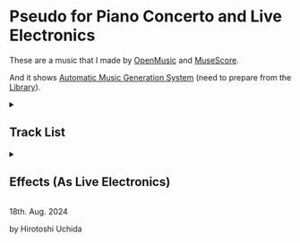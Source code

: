 # Pseudo for Piano Concerto and Live Electronics

These are a music that I made by [OpenMusic](https://forum.ircam.fr/projects/detail/openmusic/) and [MuseScore](https://musescore.org/).

And it shows [Automatic Music Generation System](https://github.com/Uchida16104/OpenMusic-works/tree/main/Pseudo%20for%20Piano%20Concerto%20and%20Live%20Electronics/elements) (need to prepare from the [Library](https://github.com/orgs/openmusic-project/repositories)).

<details><summary>
  
  ## Track List
  
</summary>
  
|No.|Title|Instruments|Forms|
|:- |:- |:- |:- |
|<p id="no1">1</p>|[Grave](https://github.com/Uchida16104/OpenMusic-works/blob/main/Pseudo%20for%20Piano%20Concerto%20and%20Live%20Electronics/out-files/Pseudo%20for%20Piano%20Concerto%20and%20Live%20Electronics%20-%201.%20Grave.pdf)|Piano, Violins, and Violincellos (Piano Trio)|One Part Form|
|<p id="no2">2</p>|[Lento](https://github.com/Uchida16104/OpenMusic-works/blob/main/Pseudo%20for%20Piano%20Concerto%20and%20Live%20Electronics/out-files/Pseudo%20for%20Piano%20Concerto%20and%20Live%20Electronics%20-%202.%20Lento.pdf)|Piano, Clarinet, and Bass Clarinet|Binary Form|
|<p id="no3">3</p>|[Larghetto](https://github.com/Uchida16104/OpenMusic-works/blob/main/Pseudo%20for%20Piano%20Concerto%20and%20Live%20Electronics/out-files/Pseudo%20for%20Piano%20Concerto%20and%20Live%20Electronics%20-%203.%20Larghetto.pdf)|4 Strings (String Quartet)|Ternary Form|
|<p id="no4">4</p>|[Adagio](https://github.com/Uchida16104/OpenMusic-works/blob/main/Pseudo%20for%20Piano%20Concerto%20and%20Live%20Electronics/out-files/Pseudo%20for%20Piano%20Concerto%20and%20Live%20Electronics%20-%204.%20Adagio.pdf)|4 Brass (Brass Quartet)|Ternary Form|
|<p id="no5">5</p>|[Andantino](https://github.com/Uchida16104/OpenMusic-works/blob/main/Pseudo%20for%20Piano%20Concerto%20and%20Live%20Electronics/out-files/Pseudo%20for%20Piano%20Concerto%20and%20Live%20Electronics%20-%205.%20Andantino.pdf)|4 Woodwinds (Woodwind Quartet)|Ternary Form|
|<p id="no6">6</p>|[Allegro](https://github.com/Uchida16104/OpenMusic-works/blob/main/Pseudo%20for%20Piano%20Concerto%20and%20Live%20Electronics/out-files/Pseudo%20for%20Piano%20Concerto%20and%20Live%20Electronics%20-%206.%20Allegro.pdf)|3 Harps (Harp Trio)|Sonata Form|
|<p id="no7">7</p>|[Moderato](https://github.com/Uchida16104/OpenMusic-works/blob/main/Pseudo%20for%20Piano%20Concerto%20and%20Live%20Electronics/out-files/Pseudo%20for%20Piano%20Concerto%20and%20Live%20Electronics%20-%207.%20Moderato.pdf)|Strings, Woodwinds, and Brass (Orchestra)|Variation Form|
|<p id="no8">8</p>|[Vivace](https://github.com/Uchida16104/OpenMusic-works/blob/main/Pseudo%20for%20Piano%20Concerto%20and%20Live%20Electronics/out-files/Pseudo%20for%20Piano%20Concerto%20and%20Live%20Electronics%20-%208.%20Vivace.pdf)|Strings, Woodwinds, and Brass (Orchestra)|Minor Rondo Form|
|<p id="no9">9</p>|[Presto](https://github.com/Uchida16104/OpenMusic-works/blob/main/Pseudo%20for%20Piano%20Concerto%20and%20Live%20Electronics/out-files/Pseudo%20for%20Piano%20Concerto%20and%20Live%20Electronics%20-%209.%20Presto.pdf)|Bassoon, Bass Oboe, and Bass Clarinet (Trio d'anches)|Grand Rondo Form|
|<p id="no10">10</p>|[Largo](https://github.com/Uchida16104/OpenMusic-works/blob/main/Pseudo%20for%20Piano%20Concerto%20and%20Live%20Electronics/out-files/Pseudo%20for%20Piano%20Concerto%20and%20Live%20Electronics%20-%2010.%20Largo.pdf)|Piano, Strings, Woodwinds, and Brass (Piano Concerto)|Ritornello Form|
|<p id="no11">11</p>|[Andante](https://github.com/Uchida16104/OpenMusic-works/blob/902bdf2827bb991d440582c6d045977fd9af16d3/Pseudo%20for%20Piano%20Concerto%20and%20Live%20Electronics/out-files/Pseudo%20for%20Piano%20Concerto%20and%20Live%20Electronics%20-%2011.%20Andante.pdf)|Piano, Strings, Woodwinds, Brass, and Harp (Piano Concerto)|(Retrograde) Canon Form|
|<p id="no12">12|[Allegretto](https://github.com/Uchida16104/OpenMusic-works/blob/main/Pseudo%20for%20Piano%20Concerto%20and%20Live%20Electronics/out-files/Pseudo%20for%20Piano%20Concerto%20and%20Live%20Electronics%20-%2012.%20Allegretto.pdf)|Piano, Strings, Woodwinds, Brass, and Harp (Piano Concerto)|Fugue Form|

</details>

<details><summary>
  
## Effects (As Live Electronics)

</summary>

|No.|Ring Modulator|Frequency Shifter|Reverb|Delay|Chorus|Vocoder|Rotary|De-Ess|Pitch Fix|Noise Gate|Simple EQ|Compress|
|:- |:- |:- |:- |:- |:- |:- |:- |:- |:- |:- |:- |:- |
|[1](#no1)| :white_check_mark: | :white_check_mark: | :white_check_mark: | :white_check_mark: |||||||||
|[2](#no2)| :white_check_mark: | :white_check_mark: | :white_check_mark: ||||||||||
|[3](#no3)| :white_check_mark: | :white_check_mark: | :white_check_mark: || :white_check_mark: ||||||||
|[4](#no4)| :white_check_mark: | :white_check_mark: | :white_check_mark: ||||||||||
|[5](#no5)| :white_check_mark: | :white_check_mark: | :white_check_mark: ||| :white_check_mark: |||||||
|[6](#no6)| :white_check_mark: | :white_check_mark: | :white_check_mark: | :white_check_mark: | :white_check_mark: || :white_check_mark: | :white_check_mark: |||||
|[7](#no7)| :white_check_mark: | :white_check_mark: | :white_check_mark: | :white_check_mark: | :white_check_mark: || :white_check_mark: | :white_check_mark: |||||
|[8](#no8)| :white_check_mark: | :white_check_mark: | :white_check_mark: | :white_check_mark: | :white_check_mark: ||| :white_check_mark: |||||
|[9](#no9)||| :white_check_mark: || :white_check_mark: |||| :white_check_mark: | :white_check_mark: | :white_check_mark: | :white_check_mark: |
|[10](#no10)| :white_check_mark: | :white_check_mark: | :white_check_mark: | :white_check_mark: |||||||||
|[11](#no11)| :white_check_mark: | :white_check_mark: | :white_check_mark: | :white_check_mark: |||||||||
|[12](#no12)| :white_check_mark: | :white_check_mark: | :white_check_mark: | :white_check_mark: |||||||||

</details>

18th. Aug. 2024

by Hirotoshi Uchida
